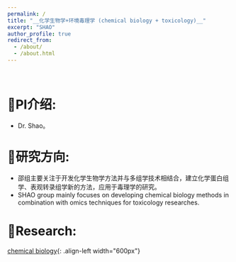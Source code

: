 ```yaml
---
permalink: /
title: "__化学生物学+环境毒理学 (chemical biology + toxicology)__"
excerpt: "SHAO"
author_profile: true
redirect_from: 
  - /about/
  - /about.html
---
```

<br />
          
# __🥇PI介绍:__   
* Dr. Shao。  

# __🥈研究方向:__   
* 邵组主要关注于开发化学生物学方法并与多组学技术相结合，建立化学蛋白组学、表观转录组学新的方法，应用于毒理学的研究。      
* SHAO group mainly focuses on developing chemical biology methods in combination with omics techniques for toxicology researches.  

# __🥉Research:__    
[chemical biology](/images/ChemBio.png){: .align-left width="600px"}  
